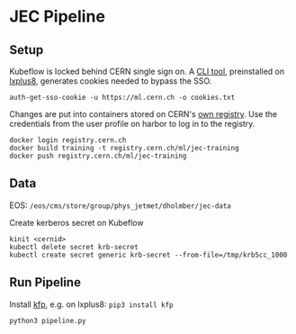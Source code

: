 # JEC Pipeline

## Setup

Kubeflow is locked behind CERN single sign on. A [CLI tool](https://gitlab.cern.ch/authzsvc/tools/auth-get-sso-cookie), preinstalled on [lxplus8](https://lxplusdoc.web.cern.ch), generates cookies needed to bypass the SSO.
```
auth-get-sso-cookie -u https://ml.cern.ch -o cookies.txt
```

Changes are put into containers stored on CERN's [own registry](https://registry.cern.ch/harbor/projects/34/repositories). Use the credentials from the user profile on harbor to log in to the registry.
```
docker login registry.cern.ch
docker build training -t registry.cern.ch/ml/jec-training
docker push registry.cern.ch/ml/jec-training
```

## Data

EOS: `/eos/cms/store/group/phys_jetmet/dholmber/jec-data`

Create kerberos secret on Kubeflow

```
kinit <cernid>
kubectl delete secret krb-secret
kubectl create secret generic krb-secret --from-file=/tmp/krb5cc_1000
```

## Run Pipeline

Install [kfp](https://www.kubeflow.org/docs/components/pipelines/sdk/install-sdk), e.g. on lxplus8: `pip3 install kfp`

```
python3 pipeline.py
```
